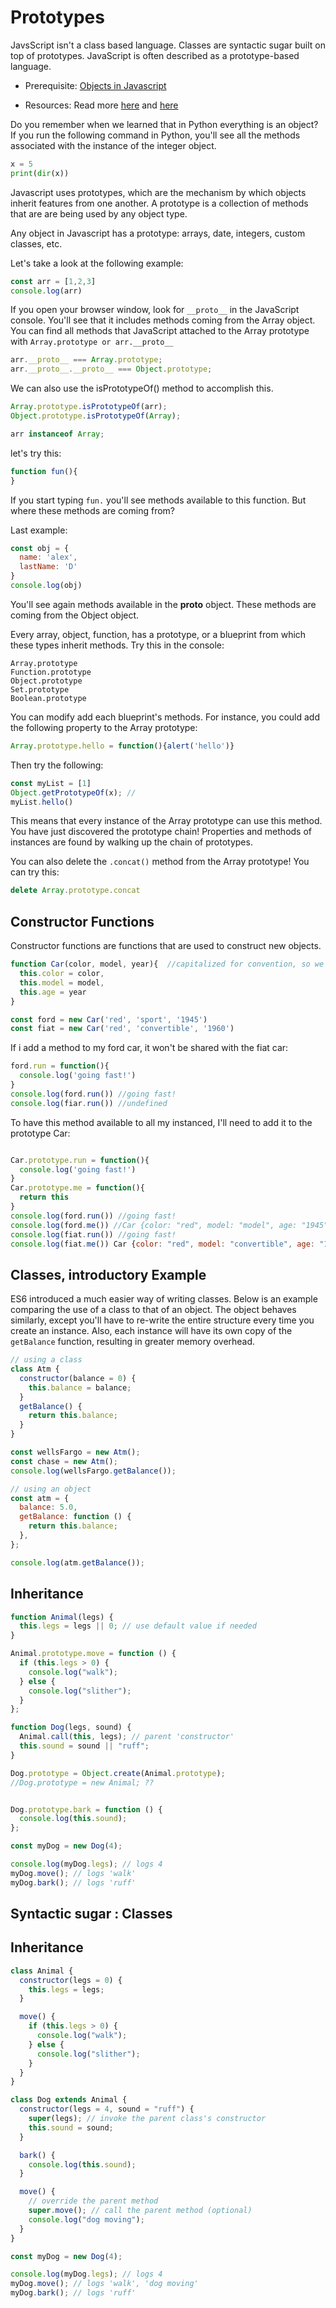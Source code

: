 # Prototypes

JavsScript isn't a class based language. Classes are syntactic sugar built on top of prototypes. JavaScript is often described as a prototype-based language.

- Prerequisite:
  [Objects in Javascript](https://developer.mozilla.org/en-US/docs/Web/JavaScript/Reference/Global_Objects/Object)

- Resources:
  Read more [here](https://developer.mozilla.org/en-US/docs/Web/JavaScript/Inheritance_and_the_prototype_chain) and [here](https://developer.mozilla.org/en-US/docs/Learn/JavaScript/Objects/Object_prototypes)

Do you remember when we learned that in Python everything is an object? If you run the following command in Python, you'll see all the methods associated with the instance of the integer object.

```Python
x = 5
print(dir(x))
```

Javascript uses prototypes, which are the mechanism by which objects inherit features from one another. A prototype is a collection of methods that are are being used by any object type.

Any object in Javascript has a prototype: arrays, date, integers, custom classes, etc.

Let's take a look at the following example:

```Javascript
const arr = [1,2,3]
console.log(arr)
```

If you open your browser window, look for `__proto__` in the JavaScript console. You'll see that it includes methods coming from the Array object. You can find all methods that JavaScript attached to the Array prototype with `Array.prototype or arr.__proto__`

```Javascript
arr.__proto__ === Array.prototype;
arr.__proto__.__proto__ === Object.prototype; 
```

We can also use the isPrototypeOf() method to accomplish this.

```Javascript
Array.prototype.isPrototypeOf(arr);      
Object.prototype.isPrototypeOf(Array);

arr instanceof Array;
```
let's try this:

```Javascript
function fun(){
}
```

If you start typing `fun.` you'll see methods available to this function. But where these methods are coming from?

Last example:

```Javascript
const obj = {
  name: 'alex',
  lastName: 'D'
}
console.log(obj)
```

You'll see again methods available in the **proto** object. These methods are coming from the Object object.

Every array, object, function, has a prototype, or a blueprint from which these types inherit methods. Try this in the console:

```
Array.prototype
Function.prototype
Object.prototype
Set.prototype
Boolean.prototype
```

You can modify add each blueprint's methods. For instance, you could add the following property to the Array prototype:

```Javascript
Array.prototype.hello = function(){alert('hello')}
```

Then try the following:

```Javascript
const myList = [1]
Object.getPrototypeOf(x); //
myList.hello()
```

This means that every instance of the Array prototype can use this method. You have just discovered the prototype chain! Properties and methods of instances are found by walking up the chain of prototypes.

You can also delete the `.concat()` method from the Array prototype! You can try this:

```Javascript
delete Array.prototype.concat
```

## Constructor Functions

Constructor functions are functions that are used to construct new objects.

```Javascript
function Car(color, model, year){  //capitalized for convention, so we use the keyword 'new'
  this.color = color,
  this.model = model,
  this.age = year
}

const ford = new Car('red', 'sport', '1945')
const fiat = new Car('red', 'convertible', '1960')
```

If i add a method to my ford car, it won't be shared with the fiat car:

```Javascript
ford.run = function(){
  console.log('going fast!')
}
console.log(ford.run()) //going fast!
console.log(fiar.run()) //undefined
```
To have this method available to all my instanced, I'll need to add it to the prototype Car:
```Javascript

Car.prototype.run = function(){
  console.log('going fast!')
}
Car.prototype.me = function(){
  return this
}
console.log(ford.run()) //going fast!
console.log(ford.me()) //Car {color: "red", model: "model", age: "1945", run: ƒ}
console.log(fiat.run()) //going fast!
console.log(fiat.me()) Car {color: "red", model: "convertible", age: "1960"}
```

## Classes, introductory Example

ES6 introduced a much easier way of writing classes. Below is an example comparing the use of a class to that of an object. The object behaves similarly, except you'll have to re-write the entire structure every time you create an instance. Also, each instance will have its own copy of the `getBalance` function, resulting in greater memory overhead.

```javascript
// using a class
class Atm {
  constructor(balance = 0) {
    this.balance = balance;
  }
  getBalance() {
    return this.balance;
  }
}

const wellsFargo = new Atm();
const chase = new Atm();
console.log(wellsFargo.getBalance());

// using an object
const atm = {
  balance: 5.0,
  getBalance: function () {
    return this.balance;
  },
};

console.log(atm.getBalance());
```

## Inheritance

```javascript
function Animal(legs) {
  this.legs = legs || 0; // use default value if needed
}

Animal.prototype.move = function () {
  if (this.legs > 0) {
    console.log("walk");
  } else {
    console.log("slither");
  }
};

function Dog(legs, sound) {
  Animal.call(this, legs); // parent 'constructor'
  this.sound = sound || "ruff";
}

Dog.prototype = Object.create(Animal.prototype);
//Dog.prototype = new Animal; ??


Dog.prototype.bark = function () {
  console.log(this.sound);
};

const myDog = new Dog(4);

console.log(myDog.legs); // logs 4
myDog.move(); // logs 'walk'
myDog.bark(); // logs 'ruff'
```

## Syntactic sugar : Classes

## Inheritance

```javascript
class Animal {
  constructor(legs = 0) {
    this.legs = legs;
  }

  move() {
    if (this.legs > 0) {
      console.log("walk");
    } else {
      console.log("slither");
    }
  }
}

class Dog extends Animal {
  constructor(legs = 4, sound = "ruff") {
    super(legs); // invoke the parent class's constructor
    this.sound = sound;
  }

  bark() {
    console.log(this.sound);
  }

  move() {
    // override the parent method
    super.move(); // call the parent method (optional)
    console.log("dog moving");
  }
}

const myDog = new Dog(4);

console.log(myDog.legs); // logs 4
myDog.move(); // logs 'walk', 'dog moving'
myDog.bark(); // logs 'ruff'
```
